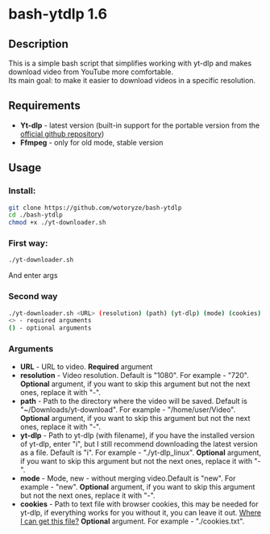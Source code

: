 # bash-ytdlp 1.6
<h2>Description</h2>
This is a simple bash script that simplifies working with yt-dlp and makes download video from YouTube more comfortable. <br>
Its main goal: to make it easier to download videos in a specific resolution.

<h2>Requirements</h2>
<ul>
  <li><b>Yt-dlp</b> - latest version (built-in support for the portable version from the <a href="https://github.com/yt-dlp/yt-dlp">official github repository</a>)</li>
  <li><b>Ffmpeg</b> - only for old mode, stable version</li>
</ul>
<h2>Usage</h2>
<h3>Install:</h3>

```bash
git clone https://github.com/wotoryze/bash-ytdlp
cd ./bash-ytdlp
chmod +x ./yt-downloader.sh
```
<h3>First way:</h3>

```bash
./yt-downloader.sh
```
And enter args

<h3>Second way</h3>

```bash
./yt-downloader.sh <URL> (resolution) (path) (yt-dlp) (mode) (cookies)
<> - required arguments
() - optional arguments
```
<h3>Arguments</h3>
<ul>
  <li><b>URL</b> - URL to video. <b>Required</b> argument</li>
  <li><b>resolution</b> - Video resolution. Default is "1080". For example - "720". <b>Optional</b> argument, if you want to skip this argument but not the next ones, replace it with "-".</li>
  <li><b>path</b> - Path to the directory where the video will be saved. Default is "~/Downloads/yt-download". For example - "/home/user/Video". <b>Optional</b> argument, if you want to skip this argument but not the next ones, replace it with "-".</li>
  <li><b>yt-dlp</b> - Path to yt-dlp (with filename), if you have the installed version of yt-dlp, enter "i", but I still recommend downloading the latest version as a file. Default is "i". For example - "./yt-dlp_linux". <b>Optional</b> argument, if you want to skip this argument but not the next ones, replace it with "-".</li>
  <li><b>mode</b> - Mode, new - without merging video.Default is "new". For example - "new". <b>Optional</b> argument, if you want to skip this argument but not the next ones, replace it with "-".</li>
  <li><b>cookies</b> - Path to text file with browser cookies, this may be needed for yt-dlp, if everything works for you without it, you can leave it out. <a href="https://github.com/yt-dlp/yt-dlp/wiki/FAQ#how-do-i-pass-cookies-to-yt-dlp">Where I can get this file?</a> <b>Optional</b> argument. For example - "./cookies.txt".</li>
</ul>

